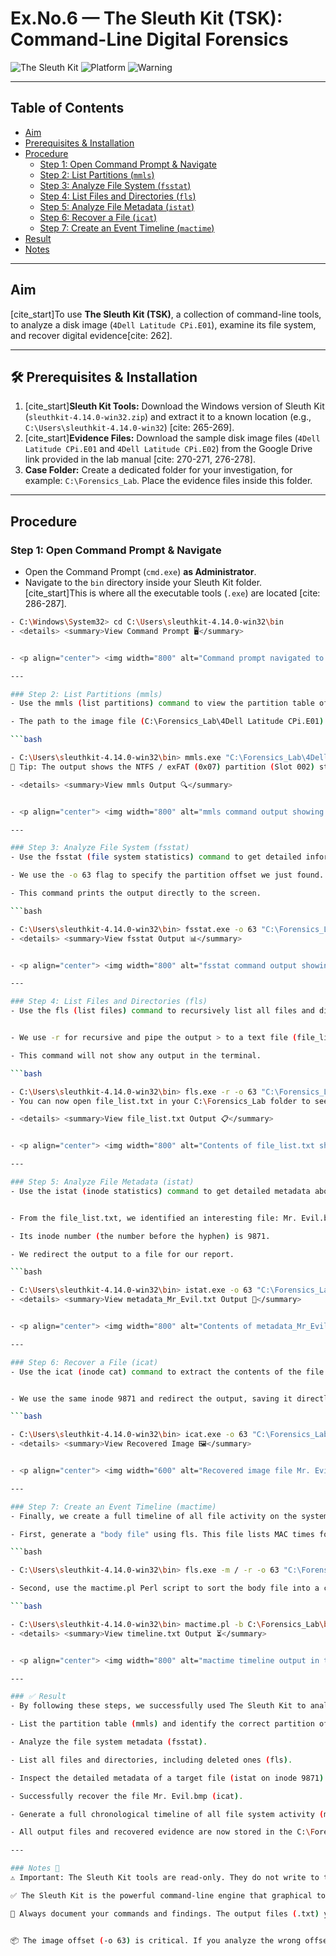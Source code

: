 # Ex.No.6 — The Sleuth Kit (TSK): Command-Line Digital Forensics

![The Sleuth Kit](https://img.shields.io/badge/The_Sleuth_Kit-4.14.0-blue)
![Platform](https://img.shields.io/badge/Platform-Windows-lightgrey)
![Warning](https://img.shields.io/badge/⚠️-Command_Line-red)

---

## Table of Contents
- [Aim](#aim)
- [Prerequisites & Installation](#prerequisites--installation)
- [Procedure](#procedure)
  - [Step 1: Open Command Prompt & Navigate](#step-1-open-command-prompt--navigate)
  - [Step 2: List Partitions (`mmls`)](#step-2-list-partitions-mmls)
  - [Step 3: Analyze File System (`fsstat`)](#step-3-analyze-file-system-fsstat)
  - [Step 4: List Files and Directories (`fls`)](#step-4-list-files-and-directories-fls)
  - [Step 5: Analyze File Metadata (`istat`)](#step-5-analyze-file-metadata-istat)
  - [Step 6: Recover a File (`icat`)](#step-6-recover-a-file-icat)
  - [Step 7: Create an Event Timeline (`mactime`)](#step-7-create-an-event-timeline-mactime)
- [Result](#result)
- [Notes](#notes)

---

## Aim
[cite_start]To use **The Sleuth Kit (TSK)**, a collection of command-line tools, to analyze a disk image (`4Dell Latitude CPi.E01`), examine its file system, and recover digital evidence[cite: 262].

---

## 🛠️ Prerequisites & Installation

1.  [cite_start]**Sleuth Kit Tools:** Download the Windows version of Sleuth Kit (`sleuthkit-4.14.0-win32.zip`) and extract it to a known location (e.g., `C:\Users\sleuthkit-4.14.0-win32`) [cite: 265-269].
2.  [cite_start]**Evidence Files:** Download the sample disk image files (`4Dell Latitude CPi.E01` and `4Dell Latitude CPi.E02`) from the Google Drive link provided in the lab manual [cite: 270-271, 276-278].
3.  **Case Folder:** Create a dedicated folder for your investigation, for example: `C:\Forensics_Lab`. Place the evidence files inside this folder.

---

## Procedure

### Step 1: Open Command Prompt & Navigate
- Open the Command Prompt (`cmd.exe`) **as Administrator**.
- Navigate to the `bin` directory inside your Sleuth Kit folder. [cite_start]This is where all the executable tools (`.exe`) are located [cite: 286-287].

```bash
- C:\Windows\System32> cd C:\Users\sleuthkit-4.14.0-win32\bin
- <details> <summary>View Command Prompt 🖥️</summary>


- <p align="center"> <img width="800" alt="Command prompt navigated to Sleuth Kit bin" src="https://www.google.com/search?q=https://github.com/user-attachments/assets/placeholder-image-url" /> </p> </details>

---

### Step 2: List Partitions (mmls)
- Use the mmls (list partitions) command to view the partition table of the disk image. This is critical for finding the offset (the starting sector) of the partition we want to analyze.

- The path to the image file (C:\Forensics_Lab\4Dell Latitude CPi.E01) must be in quotes.

```bash

- C:\Users\sleuthkit-4.14.0-win32\bin> mmls.exe "C:\Forensics_Lab\4Dell Latitude CPi.E01"
📁 Tip: The output shows the NTFS / exFAT (0x07) partition (Slot 002) starts at sector 63. This is our offset for the next commands.

- <details> <summary>View mmls Output 🔍</summary>


- <p align="center"> <img width="800" alt="mmls command output showing partition offset 63" src="https://www.google.com/search?q=https://github.com/user-attachments/assets/placeholder-image-url" /> </p> </details>

---

### Step 3: Analyze File System (fsstat)
- Use the fsstat (file system statistics) command to get detailed information about the partition.

- We use the -o 63 flag to specify the partition offset we just found.

- This command prints the output directly to the screen.

```bash

- C:\Users\sleuthkit-4.14.0-win32\bin> fsstat.exe -o 63 "C:\Forensics_Lab\4Dell Latitude CPi.E01"
- <details> <summary>View fsstat Output 📊</summary>


- <p align="center"> <img width="800" alt="fsstat command output showing NTFS details" src="https://www.google.com/search?q=https://github.com/user-attachments/assets/placeholder-image-url" /> </p> </details>

---

### Step 4: List Files and Directories (fls)
- Use the fls (list files) command to recursively list all files and directories in the partition.


- We use -r for recursive and pipe the output > to a text file (file_list.txt) for easy review and documentation.

- This command will not show any output in the terminal.

```bash

- C:\Users\sleuthkit-4.14.0-win32\bin> fls.exe -r -o 63 "C:\Forensics_Lab\4Dell Latitude CPi.E01" > C:\Forensics_Lab\file_list.txt
- You can now open file_list.txt in your C:\Forensics_Lab folder to see all the files.

- <details> <summary>View file_list.txt Output 📋</summary>


- <p align="center"> <img width="800" alt="Contents of file_list.txt showing Mr. Evil.bmp" src="https://www.google.com/search?q=https://github.com/user-attachments/assets/placeholder-image-url" /> </p> </details>

---

### Step 5: Analyze File Metadata (istat)
- Use the istat (inode statistics) command to get detailed metadata about a specific file, such as its MAC (Modified, Accessed, Changed) times .


- From the file_list.txt, we identified an interesting file: Mr. Evil.bmp.

- Its inode number (the number before the hyphen) is 9871.

- We redirect the output to a file for our report.

```bash

- C:\Users\sleuthkit-4.14.0-win32\bin> istat.exe -o 63 "C:\Forensics_Lab\4Dell Latitude CPi.E01" 9871 > C:\Forensics_Lab\metadata_Mr_Evil.txt
- <details> <summary>View metadata_Mr_Evil.txt Output 📝</summary>


- <p align="center"> <img width="800" alt="Contents of metadata_Mr_Evil.txt" src="https://www.google.com/search?q=https://github.com/user-attachments/assets/placeholder-image-url" /> </p> </details>

---

### Step 6: Recover a File (icat)
- Use the icat (inode cat) command to extract the contents of the file using its inode number .


- We use the same inode 9871 and redirect the output, saving it directly as a .bmp image.

```bash

- C:\Users\sleuthkit-4.14.0-win32\bin> icat.exe -o 63 "C:\Forensics_Lab\4Dell Latitude CPi.E01" 9871 > C:\Forensics_Lab\RECOVERED_Mr_Evil.bmp
- <details> <summary>View Recovered Image 🖼️</summary>


- <p align="center"> <img width="600" alt="Recovered image file Mr. Evil.bmp" src="https://www.google.com/search?q=https://github.com/user-attachments/assets/placeholder-image-url" /> </p> </details>

---

### Step 7: Create an Event Timeline (mactime)
- Finally, we create a full timeline of all file activity on the system .

- First, generate a "body file" using fls. This file lists MAC times for all files .

```bash

- C:\Users\sleuthkit-4.14.0-win32\bin> fls.exe -m / -r -o 63 "C:\Forensics_Lab\4Dell Latitude CPi.E01" > C:\Forensics_Lab\body.txt

- Second, use the mactime.pl Perl script to sort the body file into a chronological timeline, saved as a .txt file (which can also be opened in Excel) .

```bash

- C:\Users\sleuthkit-4.14.0-win32\bin> mactime.pl -b C:\Forensics_Lab\body.txt > C:\Forensics_Lab\timeline.txt
- <details> <summary>View timeline.txt Output ⏳</summary>


- <p align="center"> <img width="800" alt="mactime timeline output in text file" src="https://www.google.com/search?q=https://github.com/user-attachments/assets/placeholder-image-url" /> </p> </details>

---

### ✅ Result
- By following these steps, we successfully used The Sleuth Kit to analyze the 4Dell Latitude CPi.E01 disk image. We were able to:

- List the partition table (mmls) and identify the correct partition offset (63).

- Analyze the file system metadata (fsstat).

- List all files and directories, including deleted ones (fls).

- Inspect the detailed metadata of a target file (istat on inode 9871).

- Successfully recover the file Mr. Evil.bmp (icat).

- Generate a full chronological timeline of all file system activity (mactime).

- All output files and recovered evidence are now stored in the C:\Forensics_Lab case folder, ready for reporting .

---

### Notes 📌
⚠ Important: The Sleuth Kit tools are read-only. They do not write to the source image, which preserves the integrity of the evidence.

✅ The Sleuth Kit is the powerful command-line engine that graphical tools like Autopsy are built on. Learning TSK commands gives you a deeper understanding of how forensic analysis works.

💾 Always document your commands and findings. The output files (.txt) you create are part of your case notes and final report .


📦 The image offset (-o 63) is critical. If you analyze the wrong offset (e.g., the full disk at offset 0), your file system commands will fail.

